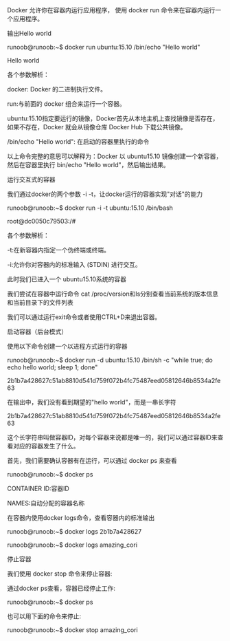 Docker 允许你在容器内运行应用程序， 使用 docker run 命令来在容器内运行一个应用程序。

输出Hello world

runoob@runoob:~$ docker run ubuntu:15.10 /bin/echo "Hello world"

Hello world

各个参数解析：

docker: Docker 的二进制执行文件。

run:与前面的 docker 组合来运行一个容器。

ubuntu:15.10指定要运行的镜像，Docker首先从本地主机上查找镜像是否存在，如果不存在，Docker 就会从镜像仓库 Docker Hub 下载公共镜像。

/bin/echo "Hello world": 在启动的容器里执行的命令

以上命令完整的意思可以解释为：Docker 以 ubuntu15.10 镜像创建一个新容器，然后在容器里执行 bin/echo "Hello world"，然后输出结果。

运行交互式的容器

我们通过docker的两个参数 -i -t，让docker运行的容器实现"对话"的能力

runoob@runoob:~$ docker run -i -t ubuntu:15.10 /bin/bash

root@dc0050c79503:/#

各个参数解析：

-t:在新容器内指定一个伪终端或终端。

-i:允许你对容器内的标准输入 (STDIN) 进行交互。

此时我们已进入一个 ubuntu15.10系统的容器

我们尝试在容器中运行命令 cat /proc/version和ls分别查看当前系统的版本信息和当前目录下的文件列表


我们可以通过运行exit命令或者使用CTRL+D来退出容器。

启动容器（后台模式）

使用以下命令创建一个以进程方式运行的容器

runoob@runoob:~$ docker run -d ubuntu:15.10 /bin/sh -c "while true; do echo hello world; sleep 1; done"

2b1b7a428627c51ab8810d541d759f072b4fc75487eed05812646b8534a2fe63

在输出中，我们没有看到期望的"hello world"，而是一串长字符

2b1b7a428627c51ab8810d541d759f072b4fc75487eed05812646b8534a2fe63

这个长字符串叫做容器ID，对每个容器来说都是唯一的，我们可以通过容器ID来查看对应的容器发生了什么。

首先，我们需要确认容器有在运行，可以通过 docker ps 来查看

runoob@runoob:~$ docker ps

CONTAINER ID:容器ID

NAMES:自动分配的容器名称

在容器内使用docker logs命令，查看容器内的标准输出

runoob@runoob:~$ docker logs 2b1b7a428627

runoob@runoob:~$ docker logs amazing_cori

停止容器

我们使用 docker stop 命令来停止容器:

通过docker ps查看，容器已经停止工作:

runoob@runoob:~$ docker ps

也可以用下面的命令来停止:

runoob@runoob:~$ docker stop amazing_cori
